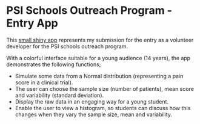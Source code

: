 # PSI Schools Outreach Program - Entry App

This [small shiny app](https://corneliuskiplimo.shinyapps.io/PainLevels/) represents my submission for the entry as a volunteer developer for the PSI schools outreach program.

With a colorful interface suitable for a young audience (14 years), the app demonstrates the following functions;

-   Simulate some data from a Normal distribution (representing a pain score in a clinical trial).
-   The user can choose the sample size (number of patients), mean score and variability (standard deviation).
-   Display the raw data in an engaging way for a young student.
-   Enable the user to view a histogram, so students can discuss how this changes when they vary the sample size, mean and variability.

